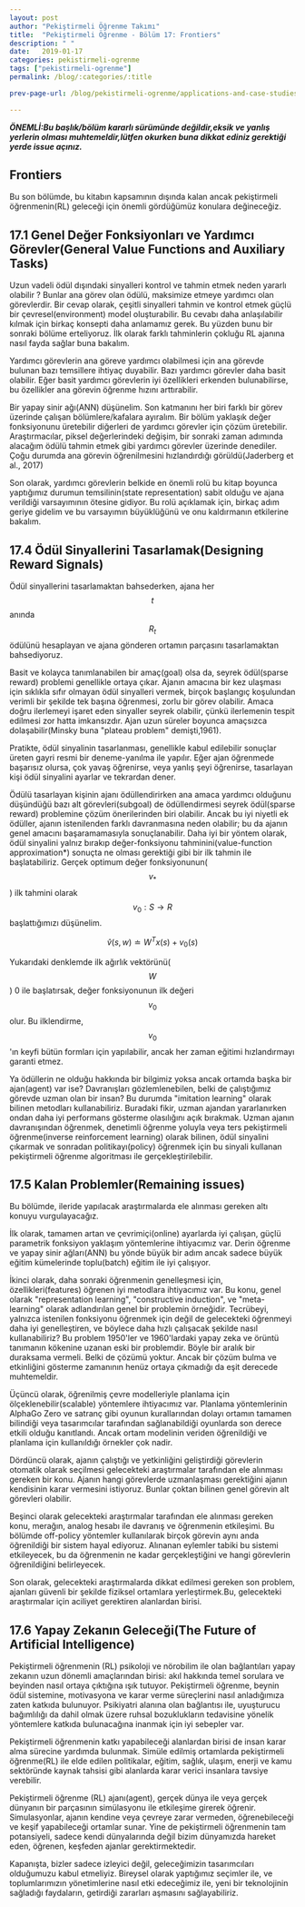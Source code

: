 ```yaml
---
layout: post
author: "Pekiştirmeli Öğrenme Takımı"
title:  "Pekiştirmeli Öğrenme - Bölüm 17: Frontiers"
description: " "
date:   2019-01-17
categories: pekistirmeli-ogrenme
tags: ["pekistirmeli-ogrenme"]
permalink: /blog/:categories/:title

prev-page-url: /blog/pekistirmeli-ogrenme/applications-and-case-studies-bolum-16

---
```

__*ÖNEMLİ:Bu başlık/bölüm kararlı sürümünde değildir,eksik ve yanlış yerlerin olması muhtemeldir,lütfen okurken buna dikkat ediniz gerektiği yerde issue açınız.*__

## Frontiers


Bu son bölümde, bu kitabın kapsamının dışında kalan ancak pekiştirmeli öğrenmenin(RL) geleceği için önemli gördüğümüz konulara değineceğiz.

## 17.1 Genel Değer Fonksiyonları ve Yardımcı Görevler(General Value Functions and Auxiliary Tasks)

Uzun vadeli ödül dışındaki sinyalleri kontrol ve tahmin etmek neden yararlı olabilir ? Bunlar ana görev olan ödülü, maksimize etmeye yardımcı olan görevlerdir. Bir cevap olarak,  çeşitli sinyalleri tahmin ve kontrol etmek güçlü bir çevresel(environment) model oluşturabilir. Bu cevabı daha anlaşılabilir kılmak için birkaç konsepti daha anlamamız gerek. Bu yüzden bunu bir sonraki bölüme erteliyoruz. İlk olarak farklı tahminlerin çokluğu RL ajanına nasıl fayda sağlar buna bakalım.

Yardımcı görevlerin ana göreve yardımcı olabilmesi için ana görevde bulunan bazı temsillere ihtiyaç duyabilir. Bazı yardımcı görevler daha basit olabilir. Eğer basit yardımcı görevlerin iyi özellikleri erkenden bulunabilirse, bu özellikler ana görevin öğrenme hızını arttırabilir.

Bir yapay sinir ağı(ANN) düşünelim. Son katmanını her biri farklı bir görev üzerinde çalışan bölümlere/kafalara ayıralım. Bir bölüm yaklaşık değer fonksiyonunu üretebilir diğerleri de yardımcı görevler için çözüm üretebilir. Araştırmacılar, piksel değerlerindeki değişim, bir sonraki zaman adımında alacağım ödülü tahmin etmek gibi yardımcı görevler üzerinde denediler. Çoğu durumda ana görevin öğrenilmesini hızlandırdığı görüldü(Jaderberg et al., 2017)

Son olarak, yardımcı görevlerin belkide en önemli rolü bu kitap boyunca yaptığımız durumun temsilinin(state representation) sabit olduğu ve ajana verildiği varsayımının ötesine gidiyor. Bu rolü açıklamak için, birkaç adım geriye gidelim ve bu varsayımın büyüklüğünü ve onu kaldırmanın etkilerine bakalım.

## 17.4 Ödül Sinyallerini Tasarlamak(Designing Reward Signals)

Ödül sinyallerini tasarlamaktan bahsederken, ajana her $$t$$ anında $$R_t$$ ödülünü hesaplayan ve ajana gönderen ortamın parçasını tasarlamaktan bahsediyoruz.

Basit ve kolayca tanımlanabilen bir amaç(goal) olsa da, seyrek ödül(sparse reward) problemi genellikle ortaya çıkar. Ajanın amacına bir kez ulaşması için sıklıkla sıfır olmayan ödül sinyalleri vermek, birçok başlangıç koşulundan verimli bir şekilde tek başına öğrenmesi, zorlu bir görev olabilir. Amaca doğru ilerlemeyi işaret eden sinyaller seyrek olabilir, çünkü ilerlemenin tespit edilmesi zor hatta imkansızdır. Ajan uzun süreler boyunca amaçsızca dolaşabilir(Minsky buna "plateau problem" demişti,1961).

Pratikte, ödül sinyalinin tasarlanması, genellikle kabul edilebilir sonuçlar üreten gayri resmi bir deneme-yanılma ile yapılır. Eğer ajan öğrenmede başarısız olursa, çok yavaş öğrenirse, veya yanlış şeyi öğrenirse, tasarlayan kişi ödül sinyalini ayarlar ve tekrardan dener.

Ödülü tasarlayan kişinin ajanı ödüllendirirken ana amaca yardımcı olduğunu düşündüğü bazı alt görevleri(subgoal) de ödüllendirmesi seyrek ödül(sparse reward) problemine çözüm önerilerinden biri olabilir. Ancak bu iyi niyetli ek ödüller, ajanın istenilenden farklı davranmasına neden olabilir; bu da ajanın genel amacını başaramamasıyla sonuçlanabilir. Daha iyi bir yöntem olarak, ödül sinyalini yalnız bırakıp değer-fonksiyonu tahminini(value-function approximation*) sonuçta ne olması gerektiği gibi bir ilk tahmin ile başlatabiliriz. Gerçek optimum değer fonksiyonunun($$v_*$$) ilk tahmini olarak $$v_0 : S \rightarrow R$$ başlattığımızı düşünelim.

$$\hat{v}(s, w) \doteq {W^T x(s)} + v_0(s)$$

Yukarıdaki denklemde ilk ağırlık vektörünü($$W$$) 0 ile başlatırsak, değer fonksiyonunun ilk değeri $$v_0$$ olur. Bu ilklendirme, $$v_0$$'ın keyfi bütün formları için yapılabilir, ancak her zaman eğitimi hızlandırmayı garanti etmez.

Ya ödüllerin ne olduğu hakkında bir bilgimiz yoksa ancak ortamda başka bir ajan(agent) var ise? Davranışları gözlemlenebilen, belki de çalıştığımız görevde uzman olan bir insan? Bu durumda "imitation learning" olarak bilinen metodları kullanabiliriz. Buradaki fikir, uzman ajandan yararlanırken ondan daha iyi performans gösterme olasılığını açık bırakmak. Uzman ajanın davranışından öğrenmek, denetimli öğrenme yoluyla veya ters pekiştirmeli öğrenme(inverse reinforcement learning) olarak bilinen, ödül sinyalini çıkarmak ve sonradan politikayı(policy) öğrenmek için bu sinyali kullanan pekiştirmeli öğrenme algoritması ile gerçekleştirilebilir.


## 17.5 Kalan Problemler(Remaining issues)

Bu bölümde, ileride yapılacak araştırmalarda ele alınması gereken altı konuyu vurgulayacağız.

İlk olarak, tamamen artan ve çevrimiçi(online) ayarlarda iyi çalışan, güçlü parametrik fonksiyon yaklaşım yöntemlerine ihtiyacımız var. Derin öğrenme ve yapay sinir ağları(ANN) bu yönde büyük bir adım ancak sadece büyük eğitim kümelerinde toplu(batch) eğitim ile iyi çalışıyor. 

İkinci olarak, daha sonraki öğrenmenin genelleşmesi için, özellikleri(features) öğrenen iyi metodlara ihtiyacımız var. Bu konu, genel olarak "representation learning", "constructive induction", ve "meta-learning" olarak adlandırılan genel bir problemin örneğidir. Tecrübeyi, yalnızca istenilen fonksiyonu öğrenmek için değil de gelecekteki öğrenmeyi daha iyi genelleştiren, ve böylece daha hızlı çalışacak şekilde nasıl kullanabiliriz? Bu problem 1950'ler ve 1960'lardaki yapay zeka ve örüntü tanımanın kökenine uzanan eski bir problemdir. Böyle bir aralık bir duraksama vermeli. Belki de çözümü yoktur. Ancak bir çözüm bulma ve etkinliğini gösterme zamanının henüz ortaya çıkmadığı da eşit derecede muhtemeldir.

Üçüncü olarak, öğrenilmiş çevre modelleriyle planlama için ölçeklenebilir(scalable) yöntemlere ihtiyacımız var. Planlama yöntemlerinin AlphaGo Zero ve satranç gibi oyunun kurallarından dolayı ortamın tamamen bilindiği veya tasarımcılar tarafından sağlanabildiği oyunlarda son derece etkili olduğu kanıtlandı. Ancak ortam modelinin veriden öğrenildiği ve planlama için kullanıldığı örnekler çok nadir.

Dördüncü olarak, ajanın çalıştığı ve yetkinliğini geliştirdiği görevlerin otomatik olarak seçilmesi gelecekteki araştırmalar tarafından ele alınması gereken bir konu. Ajanın hangi görevlerde uzmanlaşması gerektiğini ajanın kendisinin karar vermesini istiyoruz. Bunlar çoktan bilinen genel görevin alt görevleri olabilir.

Beşinci olarak gelecekteki araştırmalar tarafından ele alınması gereken konu, merağın, analog hesabı ile davranış ve öğrenmenin etkileşimi. Bu bölümde off-policy yöntemler kullanılarak birçok görevin aynı anda öğrenildiği bir sistem hayal ediyoruz. Alınanan eylemler tabiki bu sistemi etkileyecek, bu da öğrenmenin ne kadar gerçekleştiğini ve hangi görevlerin öğrenildiğini belirleyecek.

Son olarak, gelecekteki araştırmalarda dikkat edilmesi gereken son problem, ajanları güvenli bir şekilde fiziksel ortamlara yerleştirmek.Bu, gelecekteki araştırmalar için aciliyet gerektiren alanlardan birisi.

## 17.6 Yapay Zekanın Geleceği(The Future of Artificial Intelligence)

Pekiştirmeli öğrenmenin (RL) psikoloji ve nörobilim ile olan bağlantıları yapay zekanın uzun dönemli amaçlarından birisi: akıl hakkında temel sorulara ve beyinden nasıl ortaya çıktığına ışık tutuyor. Pekiştirmeli öğrenme, beynin ödül sistemine, motivasyona ve karar verme süreçlerini nasıl anladığımıza zaten katkıda bulunuyor. Psikiyatri alanına olan bağlantısı ile, uyuşturucu bağımlılığı da dahil olmak üzere ruhsal bozuklukların tedavisine yönelik yöntemlere katkıda bulunacağına inanmak için iyi sebepler var.

Pekiştirmeli öğrenmenin katkı yapabileceği alanlardan birisi de insan karar alma sürecine yardımda bulunmak. Simüle edilmiş ortamlarda pekiştirmeli öğrenme(RL) ile elde edilen politikalar, eğitim, sağlık, ulaşım, enerji ve kamu sektöründe kaynak tahsisi gibi alanlarda karar verici insanlara tavsiye verebilir. 

Pekiştirmeli öğrenme (RL) ajanı(agent), gerçek dünya ile veya gerçek dünyanın bir parçasının simülasyonu ile etkileşime girerek öğrenir. Simulasyonlar, ajanın kendine veya çevreye zarar vermeden, öğrenebileceği ve keşif yapabileceği ortamlar sunar. Yine de pekiştirmeli öğrenmenin tam potansiyeli, sadece kendi dünyalarında değil bizim dünyamızda hareket eden, öğrenen, keşfeden ajanlar gerektirmektedir.

Kapanışta, bizler sadece izleyici değil, geleceğimizin tasarımcıları olduğumuzu kabul etmeliyiz. Bireysel olarak yaptığımız seçimler ile, ve toplumlarımızın yönetimlerine nasıl etki edeceğimiz ile, yeni bir teknolojinin sağladığı faydaların, getirdiği zararları aşmasını sağlayabiliriz.
